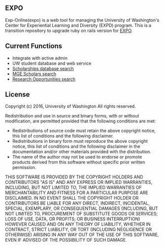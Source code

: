 ## EXPO
Exp-Online(expo) is a web tool for managing the University of Washington's Center for Experiential Learning and Diversity (EXPD) program. This is a transition repository to upgrade ruby on rails version for [EXPO](https://github.com/uwexpd/expo).

## Current Functions

* Integrate with active admin
* UW student database and web service
* [Scholarships database search](https://expd.uw.edu/expo/scholarships)
* [MGE Scholars search](https://expd.uw.edu/expo/mge_scholars)
* [Research Opportunities search](https://new.expo.uw.edu/expo/opportunities)

## License

Copyright (c) 2016, University of Washington
All rights reserved.

Redistribution and use in source and binary forms, with or without modification, are permitted provided that the following conditions are met:

* Redistributions of source code must retain the above copyright notice, this list of conditions and the following disclaimer.
* Redistributions in binary form must reproduce the above copyright notice, this list of conditions and the following disclaimer in the documentation and/or other materials provided with the distribution.
* The name of the author may not be used to endorse or promote products derived from this software without specific prior written permission.

THIS SOFTWARE IS PROVIDED BY THE COPYRIGHT HOLDERS AND CONTRIBUTORS "AS IS" AND ANY EXPRESS OR IMPLIED WARRANTIES, INCLUDING, BUT NOT LIMITED TO, THE IMPLIED WARRANTIES OF MERCHANTABILITY AND FITNESS FOR A PARTICULAR PURPOSE ARE DISCLAIMED. IN NO EVENT SHALL THE COPYRIGHT HOLDER OR CONTRIBUTORS BE LIABLE FOR ANY DIRECT, INDIRECT, INCIDENTAL, SPECIAL, EXEMPLARY, OR CONSEQUENTIAL DAMAGES (INCLUDING, BUT NOT LIMITED TO, PROCUREMENT OF SUBSTITUTE GOODS OR SERVICES; LOSS OF USE, DATA, OR PROFITS; OR BUSINESS INTERRUPTION) HOWEVER CAUSED AND ON ANY THEORY OF LIABILITY, WHETHER IN CONTRACT, STRICT LIABILITY, OR TORT (INCLUDING NEGLIGENCE OR OTHERWISE) ARISING IN ANY WAY OUT OF THE USE OF THIS SOFTWARE, EVEN IF ADVISED OF THE POSSIBILITY OF SUCH DAMAGE.
